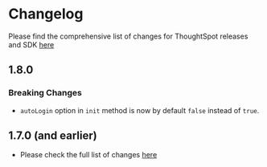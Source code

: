 # Changelog

Please find the comprehensive list of changes for ThoughtSpot releases and SDK [here](https://developers.thoughtspot.com/docs/?pageid=whats-new)

## 1.8.0

### Breaking Changes

-   `autoLogin` option in `init` method is now by default `false` instead of `true`.

## 1.7.0 (and earlier)

-   Please check the full list of changes [here](https://developers.thoughtspot.com/docs/?pageid=whats-new)
